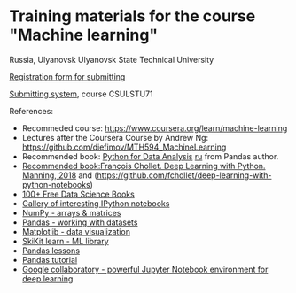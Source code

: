 # Training materials for the course "Machine learning"
Russia, Ulyanovsk
Ulyanovsk State Technical University

[Registration form for submitting](https://docs.google.com/forms/d/e/1FAIpQLSd4xKxxuWCI36k6xujAw5oE0_BQ7_XKl0Z2bBEBnFp0LvnaWg/viewform)

[Submitting system](http://okpy.org), course CSULSTU71

References:
* Recommeded course: https://www.coursera.org/learn/machine-learning
* Lectures after the Coursera Course by Andrew Ng: https://github.com/diefimov/MTH594_MachineLearning
* Recommended book: [Python for Data Analysis](http://www.amazon.com/Python-Data-Analysis-Wrangling-IPython/dp/1449319793) [ru](http://dmkpress.com/catalog/computer/programming/python/978-5-97060-315-4/) from Pandas author. 
* [Recommended book:François Chollet. Deep Learning with Python. Manning, 2018](https://www.manning.com/books/deep-learning-with-python) and (https://github.com/fchollet/deep-learning-with-python-notebooks)
* [100+ Free Data Science Books](http://www.learndatasci.com/free-books/)
* [Gallery of interesting IPython notebooks](https://github.com/ipython/ipython/wiki/A-gallery-of-interesting-IPython-Notebooks)
* [NumPy - arrays & matrices](http://www.numpy.org/)
* [Pandas - working with datasets](http://pandas.pydata.org/)
* [Matplotlib - data visualization](http://matplotlib.org/)
* [SkiKit learn - ML library](http://scikit-learn.org/stable/)
* [Pandas lessons](https://bitbucket.org/hrojas/learn-pandas)
* [Pandas tutorial](https://github.com/TomAugspurger/PyDataSeattle)
* [Google collaboratory - powerful Jupyter Notebook environment for deep learning](https://colab.research.google.com/)

